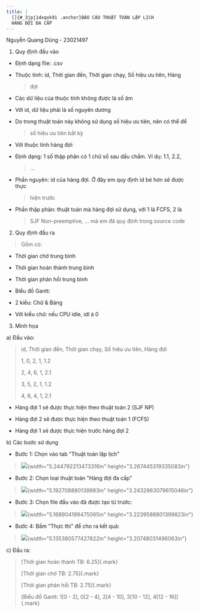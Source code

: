 ```yaml
---
title: |
  []{#_3jpj1dxqxk91 .anchor}BÁO CÁO THUẬT TOÁN LẬP LỊCH  
  HÀNG ĐỢI ĐA CẤP
---
```


Nguyễn Quang Dũng - 23021497

1.  Quy định đầu vào

- Định dạng file: .csv

- Thuộc tính: id, Thời gian đến, Thời gian chạy, Số hiệu ưu tiên, Hàng
  > đợi

<!-- -->

- Các dữ liệu của thuộc tính không được là số âm

- Với id, dữ liệu phải là số nguyên dương

- Do trong thuật toán này không sử dụng số hiệu ưu tiên, nên có thể để
  > số hiệu ưu tiên bất kỳ

<!-- -->

- Với thuộc tính hàng đợi:

<!-- -->

- Định dạng: 1 số thập phân có 1 chữ số sau dấu chấm. Ví dụ: 1.1, 2.2,
  > ...

- Phần nguyên: id của hàng đợi. Ở đây em quy định id bé hơn sẽ được thực
  > hiện trước

- Phần thập phân: thuật toán mà hàng đợi sử dụng, với 1 là FCFS, 2 là
  > SJF Non-preemptive, ... mà em đã quy định trong source code

2.  Quy định đầu ra

> Gồm có:

- Thời gian chờ trung bình

- Thời gian hoàn thành trung bình

- Thời gian phản hồi trung bình

- Biểu đồ Gantt:

<!-- -->

- 2 kiểu: Chữ & Bảng

- Với kiểu chữ: nếu CPU idle, idl à 0

3.  Minh họa

<!-- -->

a)  Đầu vào:

> id, Thời gian đến, Thời gian chạy, Số hiệu ưu tiên, Hàng đợi
>
> 1, 0, 2, 1, 1.2
>
> 2, 4, 6, 1, 2.1
>
> 3, 5, 2, 1, 1.2
>
> 4, 6, 4, 1, 2.1

- Hàng đợi 1 sẽ được thực hiện theo thuật toán 2 (SJF NP)

- Hàng đợi 2 sẽ được thực hiện theo thuật toán 1 (FCFS)

- Hàng đợi 1 sẽ được thực hiện trước hàng đợi 2

b)  Các bước sử dụng

- Bước 1: Chọn vào tab "Thuật toán lập lịch"

> ![](media/image4.png){width="5.244792213473316in"
> height="3.267445319335083in"}

- Bước 2: Chọn loại thuật toán "Hàng đợi đa cấp"

> ![](media/image3.png){width="5.192708880139983in"
> height="3.2432863079615046in"}

- Bước 3: Chọn file đầu vào đã được tạo từ trước:

> ![](media/image2.png){width="5.168904199475065in"
> height="3.2239588801399823in"}

- Bước 4: Bấm "Thực thi" để cho ra kết quả:

> ![](media/image1.png){width="5.135380577427822in"
> height="3.20748031496063in"}

c)  Đầu ra:

> [Thời gian hoàn thành TB: 6.25]{.mark}
>
> [Thời gian chờ TB: 2.75]{.mark}
>
> [Thời gian phản hồi TB: 2.75]{.mark}
>
> [Biểu đồ Gantt: 1\[0 - 2\], 0\[2 - 4\], 2\[4 - 10\], 3\[10 - 12\],
> 4\[12 - 16\]]{.mark}
